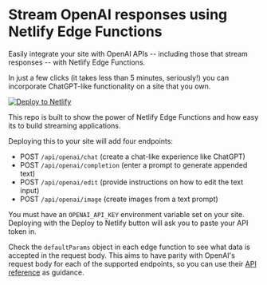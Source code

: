 # Stream OpenAI responses using Netlify Edge Functions

Easily integrate your site with OpenAI APIs -- including those that stream responses -- with Netlify Edge Functions.

In just a few clicks (it takes less than 5 minutes, seriously!) you can incorporate ChatGPT-like functionality on a site that you own.

[![Deploy to Netlify](https://www.netlify.com/img/deploy/button.svg)](https://app.netlify.com/start/deploy?repository=https://github.com/netlify/openai-playground-edge-functions)

This repo is built to show the power of Netlify Edge Functions and how easy its to build streaming applications.

Deploying this to your site will add four endpoints:

- POST `/api/openai/chat` (create a chat-like experience like ChatGPT)
- POST `/api/openai/completion` (enter a prompt to generate appended text)
- POST `/api/openai/edit` (provide instructions on how to edit the text input)
- POST `/api/openai/image` (create images from a text prompt)

You must have an `OPENAI_API_KEY` environment variable set on your site. Deploying with the Deploy to Netlify button will ask you to paste your API token in.

Check the `defaultParams` object in each edge function to see what data is accepted in the request body. This aims to have parity with OpenAI's request body for each of the supported endpoints, so you can use their [API reference](https://platform.openai.com/docs/api-reference/introduction) as guidance.
